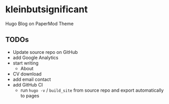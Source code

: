 # kleinbutsignificant

Hugo Blog on PaperMod Theme

<!-- badges: start -->
<!-- badges: end -->

## TODOs
- Update source repo on GitHub
- add Google Analytics
- start writing
  - About
- CV download
- add email contact
- add GitHub CI 
  - run `hugo -v` / `build_site` from source repo and export automatically to pages



